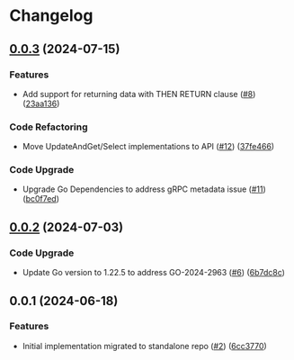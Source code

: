 # Changelog

## [0.0.3](https://github.com/cccteam/spxscan/compare/v0.0.2...v0.0.3) (2024-07-15)


### Features

* Add support for returning data with THEN RETURN clause ([#8](https://github.com/cccteam/spxscan/issues/8)) ([23aa136](https://github.com/cccteam/spxscan/commit/23aa136578e534e8efc5bdaecd2aaf74377a17c9))


### Code Refactoring

* Move UpdateAndGet/Select implementations to API ([#12](https://github.com/cccteam/spxscan/issues/12)) ([37fe466](https://github.com/cccteam/spxscan/commit/37fe46662ecf18c2499b0cb9a8d78488205460d5))


### Code Upgrade

* Upgrade Go  Dependencies to address gRPC metadata issue ([#11](https://github.com/cccteam/spxscan/issues/11)) ([bc0f7ed](https://github.com/cccteam/spxscan/commit/bc0f7edbd8ecc125a0bf46d1d0d1ffeb67a5c6f6))

## [0.0.2](https://github.com/cccteam/spxscan/compare/v0.0.1...v0.0.2) (2024-07-03)


### Code Upgrade

* Update Go version to 1.22.5 to address GO-2024-2963 ([#6](https://github.com/cccteam/spxscan/issues/6)) ([6b7dc8c](https://github.com/cccteam/spxscan/commit/6b7dc8c68f6a206a89d2a83320dcd4e196b4af39))

## 0.0.1 (2024-06-18)


### Features

* Initial implementation migrated to standalone repo ([#2](https://github.com/cccteam/spxscan/issues/2)) ([6cc3770](https://github.com/cccteam/spxscan/commit/6cc377017335f93049e4e26af0b045737fa62c37))
